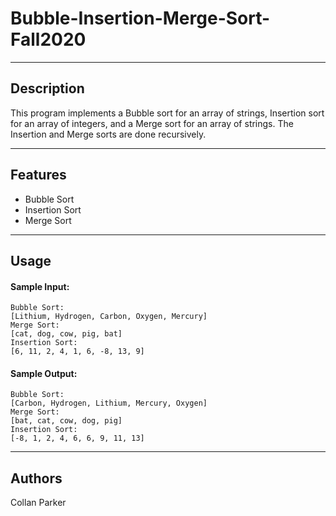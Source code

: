 # Bubble-Insertion-Merge-Sort-Fall2020
---
## Description
<p> 
This program implements a Bubble sort for an array of strings, Insertion sort for an array of integers, and a Merge sort for an array of strings. The Insertion and Merge sorts are done recursively. 
  
---
## Features
- Bubble Sort
- Insertion Sort
- Merge Sort
---
## Usage
#### Sample Input:
```
Bubble Sort:
[Lithium, Hydrogen, Carbon, Oxygen, Mercury]
Merge Sort:
[cat, dog, cow, pig, bat]
Insertion Sort:
[6, 11, 2, 4, 1, 6, -8, 13, 9]
```
#### Sample Output:
```
Bubble Sort:
[Carbon, Hydrogen, Lithium, Mercury, Oxygen]
Merge Sort:
[bat, cat, cow, dog, pig]
Insertion Sort:
[-8, 1, 2, 4, 6, 6, 9, 11, 13]
```
---
## Authors
Collan Parker
